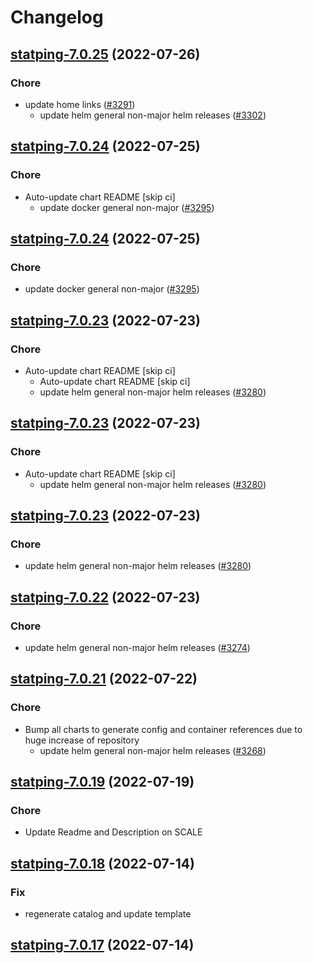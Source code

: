 # Changelog



## [statping-7.0.25](https://github.com/truecharts/apps/compare/statping-7.0.24...statping-7.0.25) (2022-07-26)

### Chore

- update home links ([#3291](https://github.com/truecharts/apps/issues/3291))
  - update helm general non-major helm releases ([#3302](https://github.com/truecharts/apps/issues/3302))




## [statping-7.0.24](https://github.com/truecharts/apps/compare/statping-ng-0.0.12...statping-7.0.24) (2022-07-25)

### Chore

- Auto-update chart README [skip ci]
  - update docker general non-major ([#3295](https://github.com/truecharts/apps/issues/3295))




## [statping-7.0.24](https://github.com/truecharts/apps/compare/statping-ng-0.0.12...statping-7.0.24) (2022-07-25)

### Chore

- update docker general non-major ([#3295](https://github.com/truecharts/apps/issues/3295))




## [statping-7.0.23](https://github.com/truecharts/apps/compare/statping-7.0.22...statping-7.0.23) (2022-07-23)

### Chore

- Auto-update chart README [skip ci]
  - Auto-update chart README [skip ci]
  - update helm general non-major helm releases ([#3280](https://github.com/truecharts/apps/issues/3280))




## [statping-7.0.23](https://github.com/truecharts/apps/compare/statping-7.0.22...statping-7.0.23) (2022-07-23)

### Chore

- Auto-update chart README [skip ci]
  - update helm general non-major helm releases ([#3280](https://github.com/truecharts/apps/issues/3280))




## [statping-7.0.23](https://github.com/truecharts/apps/compare/statping-7.0.22...statping-7.0.23) (2022-07-23)

### Chore

- update helm general non-major helm releases ([#3280](https://github.com/truecharts/apps/issues/3280))




## [statping-7.0.22](https://github.com/truecharts/apps/compare/statping-ng-0.0.11...statping-7.0.22) (2022-07-23)

### Chore

- update helm general non-major helm releases ([#3274](https://github.com/truecharts/apps/issues/3274))




## [statping-7.0.21](https://github.com/truecharts/apps/compare/statping-7.0.19...statping-7.0.21) (2022-07-22)

### Chore

- Bump all charts to generate config and container references due to huge increase of repository
  - update helm general non-major helm releases ([#3268](https://github.com/truecharts/apps/issues/3268))



## [statping-7.0.19](https://github.com/truecharts/apps/compare/statping-7.0.18...statping-7.0.19) (2022-07-19)

### Chore

- Update Readme and Description on SCALE



## [statping-7.0.18](https://github.com/truecharts/apps/compare/statping-7.0.17...statping-7.0.18) (2022-07-14)

### Fix

- regenerate catalog and update template



## [statping-7.0.17](https://github.com/truecharts/apps/compare/statping-7.0.15...statping-7.0.17) (2022-07-14)

